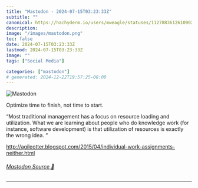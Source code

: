 ```yaml
---
title: "Mastodon - 2024-07-15T03:23:33Z"
subtitle: ""
canonical: https://hachyderm.io/users/mweagle/statuses/112788361261090218
description:
image: "/images/mastodon.png"
toc: false
date: 2024-07-15T03:23:33Z
lastmod: 2024-07-15T03:23:33Z
image: ""
tags: ["Social Media"]

categories: ["mastodon"]
# generated: 2024-12-22T19:57:25-08:00
---
```

![Mastodon](/images/mastodon.png)

<p>Optimize time to finish, not time to start.</p><p>“Most traditional management has a focus on resource loading and utilization. What we are learning about people who do knowledge work (for instance, software development) is that utilization of resources is exactly the wrong idea. “</p><p><a href="http://agileotter.blogspot.com/2015/04/individual-work-assignments-neither.html" target="_blank" rel="nofollow noopener noreferrer" translate="no"><span class="invisible">http://</span><span class="ellipsis">agileotter.blogspot.com/2015/0</span><span class="invisible">4/individual-work-assignments-neither.html</span></a></p>


###### [Mastodon Source 🐘](https://hachyderm.io/@mweagle/112788361261090218)

___
